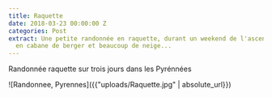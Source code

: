 ```yaml
---
title: Raquette
date: 2018-03-23 00:00:00 Z
categories: Post
extract: Une petite randonnée en raquette, durant un weekend de l'ascension avec bivouac
  en cabane de berger et beaucoup de neige...
---
```


Randonnée raquette sur trois jours dans les Pyrénnées


![Randonnee, Pyrennes]({{"uploads/Raquette.jpg" | absolute_url}})